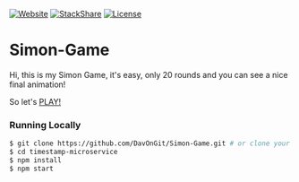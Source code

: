 [![Website](https://img.shields.io/website-up-down-green-red/https/davongit.github.io/Simon-Game%2F.svg?maxAge=2592000)](https://davongit.github.io/Simon-Game/)
[![StackShare](http://img.shields.io/badge/tech-stack-0690fa.svg?style=flat)](http://stackshare.io/DavOnGit/myown)
[![License](https://img.shields.io/cocoapods/l/AFNetworking.svg)](http://doge.mit-license.org)

# **Simon-Game**

Hi, this is my Simon Game, it's easy, only 20 rounds and you can see a nice final animation!

So let's [PLAY!](https://davongit.github.io/Simon-Game/)

### Running Locally

```sh
$ git clone https://github.com/DavOnGit/Simon-Game.git # or clone your own fork
$ cd timestamp-microservice
$ npm install
$ npm start
```
